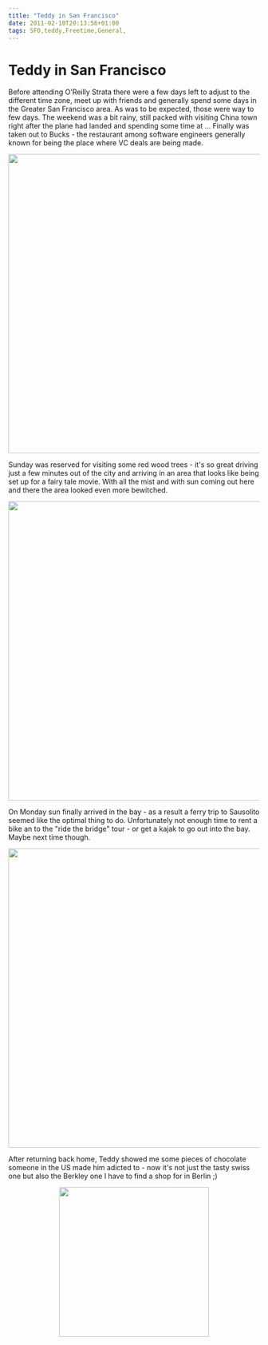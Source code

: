 ```yaml
---
title: "Teddy in San Francisco"
date: 2011-02-10T20:13:56+01:00
tags: SFO,teddy,Freetime,General,
---
```


# Teddy in San Francisco


<p>Before attending O'Reilly Strata there were a few days left to adjust to the different time zone, meet up with 
friends and generally spend some days in the Greater San Francisco area. As was to be expected, those were way to few 
days. The weekend was a bit rainy, still packed with visiting China town right after the plane had landed and spending 
some time at ... Finally was taken out to Bucks - the restaurant among software engineers generally known for being the 
place where VC deals are being made.</p><p align="center"> <img 
src="http://isabel-drost.de/Bilder/wordpress/usa_2011_1.png" width="600" /></p><p>Sunday was reserved for visiting some 
red wood trees - it's so great driving just a few minutes out of the city and arriving in an area that looks like being 
set up for a fairy tale movie. With all the mist and with sun coming out here and there the area looked even more 
bewitched. </p><p align="center"> <img src="http://isabel-drost.de/Bilder/wordpress/usa_2011_2.png" width="600" 
/></p><p>On Monday sun finally arrived in the bay - as a result a ferry trip to Sausolito seemed like the optimal thing 
to do. Unfortunately not enough time to rent a bike an to the &quot;ride the bridge&quot; tour - or get a kajak to go 
out into the bay. Maybe next time though.</p><p align="center"> <img 
src="http://isabel-drost.de/Bilder/wordpress/usa_2011_3.png" width="600" /></p><p> After returning back home, Teddy 
showed me some pieces of chocolate someone in the US made him adicted to - now it's not just the tasty swiss one but 
also the Berkley one I have to find a shop for in Berlin ;) </p><p align="center"> <img 
src="http://isabel-drost.de/Bilder/wordpress/usa_2011_4.png" width="300" /></p>

